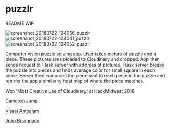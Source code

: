 # puzzlr
README WIP

![screenshot_20180722-124056_puzzlr](https://user-images.githubusercontent.com/23038185/43086293-9bc205ee-8e62-11e8-8a90-34e88946625d.jpg)
![screenshot_20180722-124041_puzzlr](https://user-images.githubusercontent.com/23038185/43086291-9ba4fbac-8e62-11e8-9016-cf2f2299604f.jpg)
![screenshot_20180722-124052_puzzlr](https://user-images.githubusercontent.com/23038185/43086292-9bb5293c-8e62-11e8-8b87-c2b98e4d754d.jpg)

Computer vision puzzle solving app. User takes picture of puzzle and a piece. These pictures are uploaded to Cloudinary and cropped. App then sends request to Flask server with address of pictures. Flask server breaks the puzzle into pieces and finds average color for small square in each piece. Server then compares the piece sent to each piece in the puzzle and returns the app a similarity heat map of where the piece matches.

Won 'Most Creative Use of Cloudinary' at HackMidwest 2018


[Cameron Jump](https://github.com/cameronjump/)

[Visaal Ambalam](https://github.com/visaals/)

[John Bisognano](https://github.com/johnbisognano)


